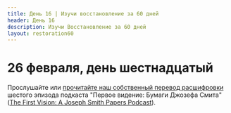 ```yaml
---
title: Дeнь 16 | Изучи восстановление за 60 дней
header: День 16
description: Изучи Восстановление за 60 дней
layout: restoration60
---
```


# 26 февраля, день шестнадцатый

Прослушайте или [прочитайте наш собственный перевод расшифровки](/restoration60/articles/podcast_first_vision_episode_6) шестого эпизода подкаста "Первое видение: Бумаги Джозефа Смита" ([The First Vision: A Joseph Smith Papers Podcast](https://www.josephsmithpapers.org/articles/the-first-vision-a-joseph-smith-papers-podcast)).